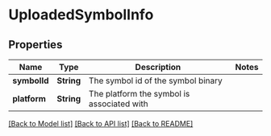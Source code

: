 # UploadedSymbolInfo

## Properties
Name | Type | Description | Notes
------------ | ------------- | ------------- | -------------
**symbolId** | **String** | The symbol id of the symbol binary | 
**platform** | **String** | The platform the symbol is associated with | 

[[Back to Model list]](../README.md#documentation-for-models) [[Back to API list]](../README.md#documentation-for-api-endpoints) [[Back to README]](../README.md)


